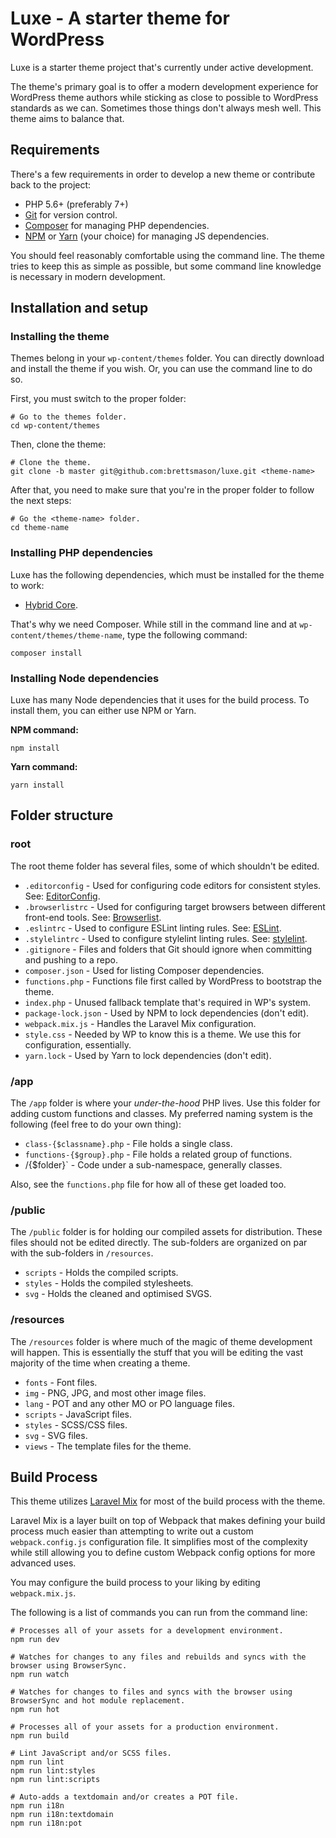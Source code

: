 # Luxe - A starter theme for WordPress

Luxe is a starter theme project that's currently under active development.

The theme's primary goal is to offer a modern development experience for WordPress theme authors while sticking as close to possible to WordPress standards as we can.  Sometimes those things don't always mesh well.  This theme aims to balance that.

## Requirements

There's a few requirements in order to develop a new theme or contribute back to the project:

* PHP 5.6+ (preferably 7+)
* [Git](https://git-scm.com/) for version control.
* [Composer](https://getcomposer.org/) for managing PHP dependencies.
* [NPM](https://www.npmjs.com/) or [Yarn](https://yarnpkg.com/en/) (your choice) for managing JS dependencies.

You should feel reasonably comfortable using the command line. The theme tries to keep this as simple as possible, but some command line knowledge is necessary in modern development.

## Installation and setup

### Installing the theme

Themes belong in your `wp-content/themes` folder.  You can directly download and install the theme if you wish.  Or, you can use the command line to do so.

First, you must switch to the proper folder:

```
# Go to the themes folder.
cd wp-content/themes
```

Then, clone the theme:

```
# Clone the theme.
git clone -b master git@github.com:brettsmason/luxe.git <theme-name>
```

After that, you need to make sure that you're in the proper folder to follow the next steps:

```
# Go the <theme-name> folder.
cd theme-name
```

### Installing PHP dependencies

Luxe has the following dependencies, which must be installed for the theme to work:

* [Hybrid Core](https://github.com/justintadlock/hybrid-core).

That's why we need Composer. While still in the command line and at `wp-content/themes/theme-name`, type the following command:

```
composer install
```

### Installing Node dependencies

Luxe has many Node dependencies that it uses for the build process.  To install them, you can either use NPM or Yarn.

**NPM command:**

```
npm install
```

**Yarn command:**

```
yarn install
```

## Folder structure

### root

The root theme folder has several files, some of which shouldn't be edited.

* `.editorconfig` - Used for configuring code editors for consistent styles. See: [EditorConfig](http://editorconfig.org/).
* `.browserlistrc` - Used for configuring target browsers between different front-end tools. See: [Browserlist](https://github.com/browserslist/browserslist).
* `.eslintrc` - Used to configure ESLint linting rules. See: [ESLint](https://eslint.org/).
* `.stylelintrc` - Used to configure stylelint linting rules. See: [stylelint](https://stylelint.io/).
* `.gitignore` - Files and folders that Git should ignore when committing and pushing to a repo.
* `composer.json` - Used for listing Composer dependencies.
* `functions.php` - Functions file first called by WordPress to bootstrap the theme.
* `index.php` - Unused fallback template that's required in WP's system.
* `package-lock.json` - Used by NPM to lock dependencies (don't edit).
* `webpack.mix.js` - Handles the Laravel Mix configuration.
* `style.css` - Needed by WP to know this is a theme. We use this for configuration, essentially.
* `yarn.lock` - Used by Yarn to lock dependencies (don't edit).

### /app

The `/app` folder is where your _under-the-hood_ PHP lives.  Use this folder for adding custom functions and classes.  My preferred naming system is the following (feel free to do your own thing):

* `class-{$classname}.php` - File holds a single class.
* `functions-{$group}.php` - File holds a related group of functions.
* /{$folder}` - Code under a sub-namespace, generally classes.

Also, see the `functions.php` file for how all of these get loaded too.

### /public

The `/public` folder is for holding our compiled assets for distribution. These files should not be edited directly.  The sub-folders are organized on par with the sub-folders in `/resources`.

* `scripts` - Holds the compiled scripts.
* `styles` - Holds the compiled stylesheets.
* `svg` - Holds the cleaned and optimised SVGS.

### /resources

The `/resources` folder is where much of the magic of theme development will happen.  This is essentially the stuff that you will be editing the vast majority of the time when creating a theme.

* `fonts` - Font files.
* `img` - PNG, JPG, and most other image files.
* `lang` - POT and any other MO or PO language files.
* `scripts` - JavaScript files.
* `styles` - SCSS/CSS files.
* `svg` - SVG files.
* `views` - The template files for the theme.

## Build Process

This theme utilizes [Laravel Mix](https://laravel.com/docs/5.6/mix) for most of the build process with the theme.

Laravel Mix is a layer built on top of Webpack that makes defining your build process much easier than attempting to write out a custom `webpack.config.js` configuration file.  It simplifies most of the complexity while still allowing you to define custom Webpack config options for more advanced uses.

You may configure the build process to your liking by editing `webpack.mix.js`.

The following is a list of commands you can run from the command line:

```
# Processes all of your assets for a development environment.
npm run dev

# Watches for changes to any files and rebuilds and syncs with the browser using BrowserSync.
npm run watch

# Watches for changes to files and syncs with the browser using BrowserSync and hot module replacement.
npm run hot

# Processes all of your assets for a production environment.
npm run build

# Lint JavaScript and/or SCSS files.
npm run lint
npm run lint:styles
npm run lint:scripts

# Auto-adds a textdomain and/or creates a POT file.
npm run i18n
npm run i18n:textdomain
npm run i18n:pot
```
